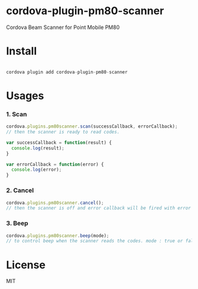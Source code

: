 # cordova-plugin-pm80-scanner
Cordova Beam Scanner for Point Mobile PM80

# Install

```javascript

cordova plugin add cordova-plugin-pm80-scanner

```

# Usages

### 1. Scan

```javascript
cordova.plugins.pm80scanner.scan(successCallback, errorCallback);
// then the scanner is ready to read codes.

var successCallback = function(result) {
  console.log(result);
}

var errorCallback = function(error) {
  console.log(error);
}

```

### 2. Cancel

```javascript
cordova.plugins.pm80scanner.cancel();
// then the scanner is off and error callback will be fired with error message of "USER_CANCEL".

```

### 3. Beep

```javascript
cordova.plugins.pm80scanner.beep(mode);
// to control beep when the scanner reads the codes. mode : true or false

```

# License

MIT
